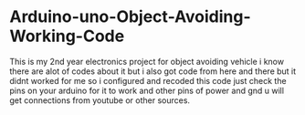# Arduino-uno-Object-Avoiding-Working-Code
This is my 2nd year electronics project for object avoiding vehicle i know there are alot of codes about it but i also got code from here and there but it didnt worked for me so i configured and recoded this code just check the pins on your arduino for it to work and other pins of power and gnd u will get connections from youtube or other sources.
